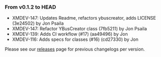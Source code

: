 ### From v0.1.2 to HEAD

- XMDEV-147: Updates Readme, refactors ybuscreator, adds LICENSE (3e24502) by Jon Psaila
- XMDEV-147: Refactor YBusCreator class (7fb5211) by Jon Psaila
- XMDEV-139: Adds CI workflow (#17) (aa49496) by Jon
- XMDEV-116: Adds specs for classes (#16) (cd27330) by Jon

Please see our [releases](https://github.com/devxiongmao/power-flow-analysis/releases) page for previous changelogs per version.

